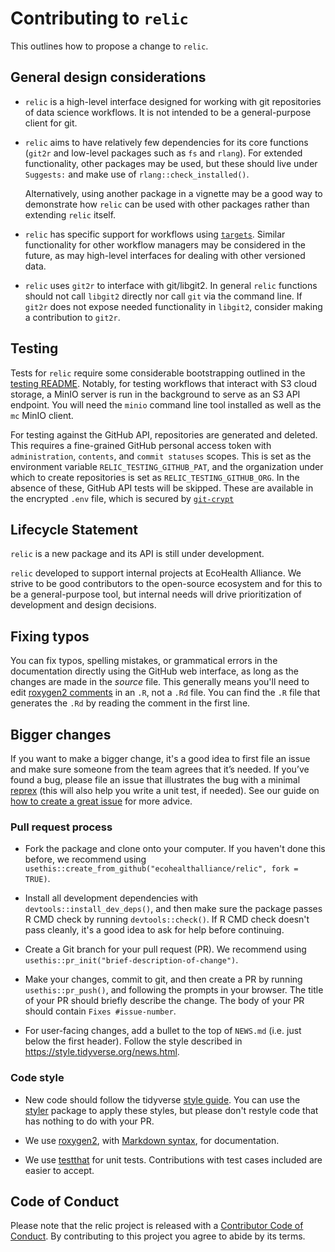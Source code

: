 # Contributing to `relic`

This outlines how to propose a change to `relic`.

## General design considerations

-   `relic` is a high-level interface designed for working with git repositories
    of data science workflows. It is not intended to be a general-purpose client
    for git.
-   `relic` aims to have relatively few dependencies for its core functions (`git2r`
    and low-level packages such as `fs` and `rlang`).  For extended functionality,
    other packages may be used, but these should live under `Suggests:` and
    make use of `rlang::check_installed()`.
    
    Alternatively, using another package in a vignette may be a good way to
    demonstrate how `relic` can be used with other packages rather than extending
    `relic` itself.
-   `relic` has specific support for workflows using
     [`targets`](https://books.ropensci.org/targets/).  Similar functionality
     for other workflow managers may be considered in the future, as may high-level
     interfaces for dealing with other versioned data.
-   `relic` uses `git2r` to interface with git/libgit2.  In general `relic` functions
    should not call `libgit2` directly nor call `git` via the command line.  If
    `git2r` does not expose needed functionality in `libgit2`, consider making
    a contribution to `git2r`.
    
## Testing

Tests for `relic` require some considerable bootstrapping outlined in the
[testing README](tests/README.md).  Notably, for testing workflows that interact
with S3 cloud storage, a MinIO server is run in the background to serve as an
S3 API endpoint.  You will need the `minio` command line tool installed as well
as the `mc` MinIO client.

For testing against the GitHub API, repositories are generated and deleted.  This
requires a fine-grained GitHub personal access token with `administration`, `contents`, and `commit statuses` scopes.
This is set as the environment variable `RELIC_TESTING_GITHUB_PAT`, and the organization
under which to create repositories is set as `RELIC_TESTING_GITHUB_ORG`.  In the
absence of these, GitHub API tests will be skipped. These are available in the
encrypted `.env` file, which is secured by [`git-crypt`](https://www.agwa.name/projects/git-crypt/)

## Lifecycle Statement

`relic` is a new package and its API is still under development.

`relic` developed to support internal projects at EcoHealth Alliance. We strive 
to be good contributors to the open-source ecosystem and for this to be a
general-purpose tool, but internal needs will drive prioritization of development
and design decisions.

## Fixing typos

You can fix typos, spelling mistakes, or grammatical errors in the documentation directly using the GitHub web interface, as long as the changes are made in the _source_ file. 
This generally means you'll need to edit [roxygen2 comments](https://roxygen2.r-lib.org/articles/roxygen2.html) in an `.R`, not a `.Rd` file. 
You can find the `.R` file that generates the `.Rd` by reading the comment in the first line.

## Bigger changes

If you want to make a bigger change, it's a good idea to first file an issue and make sure someone from the team agrees that it’s needed. 
If you’ve found a bug, please file an issue that illustrates the bug with a minimal 
[reprex](https://www.tidyverse.org/help/#reprex) (this will also help you write a unit test, if needed).
See our guide on [how to create a great issue](https://code-review.tidyverse.org/issues/) for more advice.

### Pull request process

*   Fork the package and clone onto your computer. If you haven't done this before, we recommend using `usethis::create_from_github("ecohealthalliance/relic", fork = TRUE)`.

*   Install all development dependencies with `devtools::install_dev_deps()`, and then make sure the package passes R CMD check by running `devtools::check()`. 
    If R CMD check doesn't pass cleanly, it's a good idea to ask for help before continuing. 
*   Create a Git branch for your pull request (PR). We recommend using `usethis::pr_init("brief-description-of-change")`.

*   Make your changes, commit to git, and then create a PR by running `usethis::pr_push()`, and following the prompts in your browser.
    The title of your PR should briefly describe the change.
    The body of your PR should contain `Fixes #issue-number`.

*  For user-facing changes, add a bullet to the top of `NEWS.md` (i.e. just below the first header). Follow the style described in <https://style.tidyverse.org/news.html>.

### Code style

*   New code should follow the tidyverse [style guide](https://style.tidyverse.org). 
    You can use the [styler](https://CRAN.R-project.org/package=styler) package to apply these styles, but please don't restyle code that has nothing to do with your PR.  

*  We use [roxygen2](https://cran.r-project.org/package=roxygen2), with [Markdown syntax](https://cran.r-project.org/web/packages/roxygen2/vignettes/rd-formatting.html), for documentation.  

*  We use [testthat](https://cran.r-project.org/package=testthat) for unit tests. 
   Contributions with test cases included are easier to accept.  

## Code of Conduct

Please note that the relic project is released with a
[Contributor Code of Conduct](CODE_OF_CONDUCT.md). By contributing to this
project you agree to abide by its terms.

